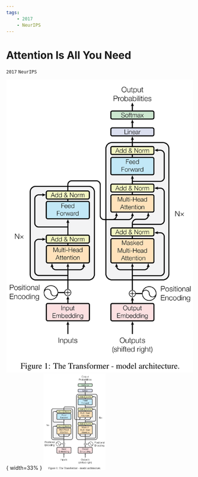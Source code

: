 ```yaml
---
tags:
    - 2017
    - NeurIPS
---
```

# Attention Is All You Need

`2017` `NeurIPS`

![](../assets/fig/2017/attention-is-all-you-need/1.png){ width=33% }
<img src="../assets/fig/2017/attention-is-all-you-need/1.png" width="33%">